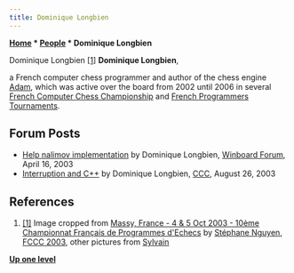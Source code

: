 ```yaml
---
title: Dominique Longbien
---
```

**[Home](Home "Home") * [People](People "People") * Dominique Longbien**

[](File:DominiqueLongbien.jpg) Dominique Longbien <a id="cite-note-1" href="#cite-ref-1">[1]</a>
**Dominique Longbien**,

a French computer chess programmer and author of the chess engine [Adam](Adam "Adam"), which was active over the board from 2002 until 2006 in several [French Computer Chess Championship](French_Computer_Chess_Championship "French Computer Chess Championship") and [French Programmers Tournaments](French_Programmers_Tournament "French Programmers Tournament").

## Forum Posts

- [Help nalimov implementation](http://www.open-aurec.com/wbforum/viewtopic.php?t=42253) by Dominique Longbien, [Winboard Forum](Computer_Chess_Forums "Computer Chess Forums"), April 16, 2003
- [Interruption and C++](https://www.stmintz.com/ccc/index.php?id=312893) by Dominique Longbien, [CCC](CCC "CCC"), August 26, 2003

## References

1. <a id="cite-ref-1" href="#cite-note-1">[1]</a> Image cropped from [Massy, France - 4 & 5 Oct 2003 - 10ème Championnat Français de Programmes d'Echecs](http://www.ludochess.com/fccc2003/tournoi.php3) by [Stéphane Nguyen](St%C3%A9phane_Nguyen "Stéphane Nguyen"), [FCCC 2003](FCCC_2003 "FCCC 2003"), other pictures from [Sylvain](Sylvain_Renard "Sylvain Renard")

**[Up one level](People "People")**

